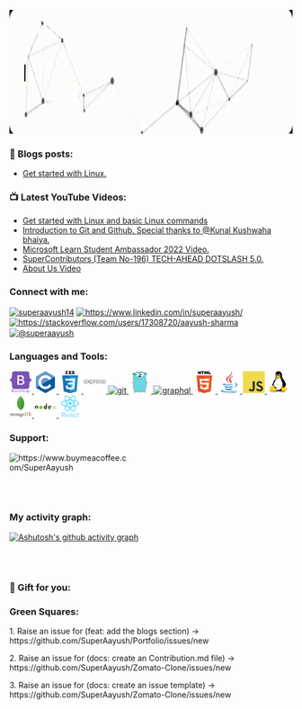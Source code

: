 <p><img align="centre" alt="gif" src="https://github.com/SuperAayush/SuperAayush/blob/main/introduction.gif" width="1000" height="220" /></p>

### 📝 Blogs posts:
<!-- BLOG-POST-LIST:START -->
- [Get started with Linux.](https://superaayush.hashnode.dev/get-started-with-linux)
<!-- BLOG-POST-LIST:END -->

### 📺 Latest YouTube Videos:

<!-- YOUTUBE:START -->
- [Get started with Linux and basic Linux commands](https://www.youtube.com/watch?v=NRzojAzA9Rg)
- [Introduction to Git and Github. Special thanks to @Kunal Kushwaha bhaiya.](https://www.youtube.com/watch?v=javxjP5HVZI)
- [Microsoft Learn Student Ambassador 2022 Video.](https://www.youtube.com/watch?v=82jfVQ6Sv2E)
- [SuperContributors &lpar;Team No-196&rpar; TECH-AHEAD DOTSLASH 5.0.](https://www.youtube.com/watch?v=xB-fAQWRCkY)
- [About Us Video](https://www.youtube.com/watch?v=6gVjEZpAoAc)
<!-- YOUTUBE:END -->

<h3 align="left">Connect with me:</h3>
<p align="left">
<a href="https://twitter.com/superaayush14" target="blank"><img align="center" src="https://raw.githubusercontent.com/rahuldkjain/github-profile-readme-generator/master/src/images/icons/Social/twitter.svg" alt="superaayush14" height="30" width="40" /></a>
<a href="https://linkedin.com/in/superaayush/" target="blank"><img align="center" src="https://raw.githubusercontent.com/rahuldkjain/github-profile-readme-generator/master/src/images/icons/Social/linked-in-alt.svg" alt="https://www.linkedin.com/in/superaayush/" height="30" width="40" /></a>
<a href="https://stackoverflow.com/users/17308720/aayush-sharma" target="blank"><img align="center" src="https://raw.githubusercontent.com/rahuldkjain/github-profile-readme-generator/master/src/images/icons/Social/stack-overflow.svg" alt="https://stackoverflow.com/users/17308720/aayush-sharma" height="30" width="40" /></a>
<a href="https://hashnode.com/@superaayush" target="blank"><img align="center" src="https://raw.githubusercontent.com/rahuldkjain/github-profile-readme-generator/master/src/images/icons/Social/hashnode.svg" alt="@superaayush" height="30" width="40" /></a>

<h3 align="left">Languages and Tools:</h3>
<p align="left"> <a href="https://getbootstrap.com" target="_blank" rel="noreferrer"> <img src="https://raw.githubusercontent.com/devicons/devicon/master/icons/bootstrap/bootstrap-plain-wordmark.svg" alt="bootstrap" width="40" height="40"/> </a> <a href="https://www.cprogramming.com/" target="_blank" rel="noreferrer"> <img src="https://raw.githubusercontent.com/devicons/devicon/master/icons/c/c-original.svg" alt="c" width="40" height="40"/> </a> <a href="https://www.w3schools.com/css/" target="_blank" rel="noreferrer"> <img src="https://raw.githubusercontent.com/devicons/devicon/master/icons/css3/css3-original-wordmark.svg" alt="css3" width="40" height="40"/> </a> <a href="https://expressjs.com" target="_blank" rel="noreferrer"> <img src="https://raw.githubusercontent.com/devicons/devicon/master/icons/express/express-original-wordmark.svg" alt="express" width="40" height="40"/> </a> <a href="https://git-scm.com/" target="_blank" rel="noreferrer"> <img src="https://www.vectorlogo.zone/logos/git-scm/git-scm-icon.svg" alt="git" width="40" height="40"/> </a> <a href="https://golang.org" target="_blank" rel="noreferrer"> <img src="https://raw.githubusercontent.com/devicons/devicon/master/icons/go/go-original.svg" alt="go" width="40" height="40"/> </a> <a href="https://graphql.org" target="_blank" rel="noreferrer"> <img src="https://www.vectorlogo.zone/logos/graphql/graphql-icon.svg" alt="graphql" width="40" height="40"/> </a> <a href="https://www.w3.org/html/" target="_blank" rel="noreferrer"> <img src="https://raw.githubusercontent.com/devicons/devicon/master/icons/html5/html5-original-wordmark.svg" alt="html5" width="40" height="40"/> </a> <a href="https://www.java.com" target="_blank" rel="noreferrer"> <img src="https://raw.githubusercontent.com/devicons/devicon/master/icons/java/java-original.svg" alt="java" width="40" height="40"/> </a> <a href="https://developer.mozilla.org/en-US/docs/Web/JavaScript" target="_blank" rel="noreferrer"> <img src="https://raw.githubusercontent.com/devicons/devicon/master/icons/javascript/javascript-original.svg" alt="javascript" width="40" height="40"/> </a> <a href="https://www.linux.org/" target="_blank" rel="noreferrer"> <img src="https://raw.githubusercontent.com/devicons/devicon/master/icons/linux/linux-original.svg" alt="linux" width="40" height="40"/> </a> <a href="https://www.mongodb.com/" target="_blank" rel="noreferrer"> <img src="https://raw.githubusercontent.com/devicons/devicon/master/icons/mongodb/mongodb-original-wordmark.svg" alt="mongodb" width="40" height="40"/> </a> <a href="https://nodejs.org" target="_blank" rel="noreferrer"> <img src="https://raw.githubusercontent.com/devicons/devicon/master/icons/nodejs/nodejs-original-wordmark.svg" alt="nodejs" width="40" height="40"/> </a> <a href="https://reactjs.org/" target="_blank" rel="noreferrer"> <img src="https://raw.githubusercontent.com/devicons/devicon/master/icons/react/react-original-wordmark.svg" alt="react" width="40" height="40"/> </a> </p>

<h3 align="left">Support:</h3>
<p><a href="https://www.buymeacoffee.com/https://www.buymeacoffee.com/SuperAayush"> <img align="left" src="https://cdn.buymeacoffee.com/buttons/v2/default-yellow.png" height="50" width="210" alt="https://www.buymeacoffee.com/SuperAayush" /></a></p><br><br>

<br><br><h3 align="left">My activity graph:</h3>

[![Ashutosh's github activity graph](https://activity-graph.herokuapp.com/graph?username=SuperAayush)](https://github.com/ashutosh00710/github-readme-activity-graph)

<br><br><h3 align="left">🎁 Gift for you:</h3>

<h3 align="left">Green Squares: </h3>
<p> 1. Raise an issue for (feat: add the blogs section) -> https://github.com/SuperAayush/Portfolio/issues/new </p>
<p> 2. Raise an issue for (docs: create an Contribution.md file) -> https://github.com/SuperAayush/Zomato-Clone/issues/new </p>
<p> 3. Raise an issue for (docs: create an issue template) -> https://github.com/SuperAayush/Zomato-Clone/issues/new </p>

<!--
**SuperAayush/SuperAayush** is a ✨ _special_ ✨ repository because its `README.md` (this file) appears on your GitHub profile.

Here are some ideas to get you started:

- 🔭 I’m currently working on ...
- 🌱 I’m currently learning ...
- 👯 I’m looking to collaborate on ...
- 🤔 I’m looking for help with ...
- 💬 Ask me about ...
- 📫 How to reach me: ...
- 😄 Pronouns: ...
- ⚡ Fun fact: ...
-->
